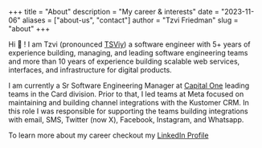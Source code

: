 +++
title = "About"
description = "My career & interests"
date = "2023-11-06"
aliases = ["about-us", "contact"]
author = "Tzvi Friedman"
slug = "about"
+++

Hi :wave: ! I am Tzvi (pronounced [TSViy](https://www.howtopronounce.com/tzvi)) a software engineer with 5+ years of experience building, managing, and leading software engineering teams and more than 10 years of experience building scalable web services, interfaces, and infrastructure for digital products.

I am currently a Sr Software Engineering Manager at [Capital One](https://www.capitalone.com/) leading teams in the Card division. Prior to that, I led teams at Meta focused on maintaining and building channel integrations with the Kustomer CRM. In this role I was responsible for supporting the teams building integrations with email, SMS, Twitter (now X), Facebook, Instagram, and Whatsapp.

To learn more about my career checkout my [LinkedIn Profile](https://www.linkedin.com/in/tzvi-dev/)